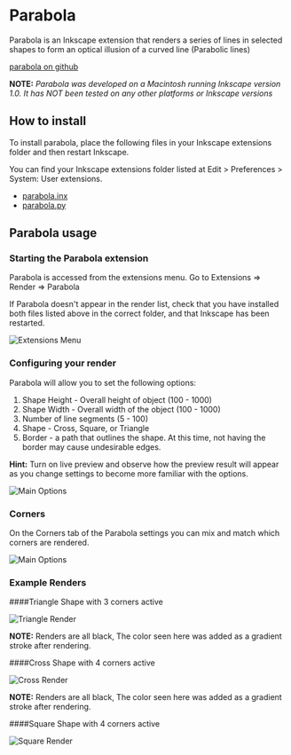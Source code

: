 # Parabola

Parabola is an Inkscape extension that renders a series of lines in selected shapes to form an optical illusion of a curved line (Parabolic lines)

[parabola on github](https://github.com/opensourcebear/inkscape-extensions/tree/main/parabola)

**NOTE:** *Parabola was developed on a Macintosh running Inkscape version 1.0.  It has NOT been tested on any other platforms or Inkscape versions*


## How to install
To install parabola, place the following files in your Inkscape extensions folder and then restart Inkscape.

You can find your Inkscape extensions folder listed at Edit > Preferences > System: User extensions.

* [parabola.inx](https://github.com/opensourcebear/inkscape-extensions/tree/main/parabola/parabola.inx)
* [parabola.py](https://github.com/opensourcebear/inkscape-extensions/tree/main/parabola/parabola.py)

## Parabola usage
### Starting the Parabola extension

Parabola is accessed from the extensions menu.  Go to Extensions => Render => Parabola

If Parabola doesn't appear in the render list, check that you have installed both files listed above in the correct folder, and that Inkscape has been restarted.

![Extensions Menu](support_images/extensions_menu.png)

### Configuring your render
Parabola will allow you to set the following options:

1. Shape Height - Overall height of object (100 - 1000)
2. Shape Width - Overall width of the object (100 - 1000)
3. Number of line segments (5 - 100)
4. Shape - Cross, Square, or Triangle
5. Border - a path that outlines the shape. At this time, not having the border may cause undesirable edges.

**Hint:** Turn on live preview and observe how the preview result will appear as you change settings to become more familiar with the options.

![Main Options](support_images/basic_options.png)

### Corners
On the Corners tab of the Parabola settings you can mix and match which corners are rendered. 

![Main Options](support_images/corners.png)

### Example Renders

####Triangle Shape with 3 corners active

![Triangle Render](examples/triangle_500.png)

**NOTE:** Renders are all black, The color seen here was added as a gradient stroke after rendering.

####Cross Shape with 4 corners active

![Cross Render](examples/cross_500.png)

**NOTE:** Renders are all black, The color seen here was added as a gradient stroke after rendering.

####Square Shape with 4 corners active

![Square Render](examples/square_500.png)
